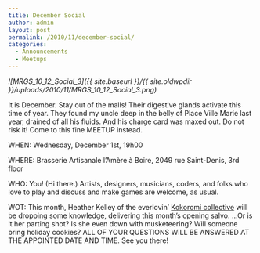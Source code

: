 ```yaml
---
title: December Social
author: admin
layout: post
permalink: /2010/11/december-social/
categories:
  - Announcements
  - Meetups
---
```

*![MRGS_10_12_Social_3]({{ site.baseurl }}/{{ site.oldwpdir }}/uploads/2010/11/MRGS_10_12_Social_3.png)*

It is December. Stay out of the malls! Their digestive glands activate this time of year. They found my uncle deep in the belly of Place Ville Marie last year, drained of all his fluids. And his charge card was maxed out. Do not risk it! Come to this fine MEETUP instead.

WHEN: Wednesday, December 1st, 19h00

WHERE: Brasserie Artisanale l’Amère à Boire, 2049 rue Saint-Denis, 3rd floor

WHO: You! (Hi there.) Artists, designers, musicians, coders, and folks who love to play and discuss and make games are welcome, as usual.

WOT: This month, Heather Kelley of the everlovin&#8217; [Kokoromi collective][1] will be dropping some knowledge, delivering this month&#8217;s opening salvo. &#8230;Or is it her parting shot? Is she even down with musketeering? Will someone bring holiday cookies? ALL OF YOUR QUESTIONS WILL BE ANSWERED AT THE APPOINTED DATE AND TIME. See you there!

 [1]: http://www.kokoromi.org/
